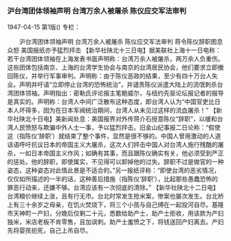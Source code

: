 ### 沪台湾团体领袖声明  台湾万余人被屠杀  陈仪应交军法审判

1947-04-15
第1版()
专栏：

　　沪台湾团体领袖声明
    台湾万余人被屠杀
    陈仪应交军法审判
    蒋令陈仪辞职图息众怒
    美国报纸亦予猛烈抨击
    【新华社陕北十三日电】据美联社上海十一日电称：若干台湾团体领袖在上海发表书面声明称：台湾万余人被屠杀，两万余人负重伤。这些团体包括南京、上海的台湾学生协会与南京的台湾居民协会，他们要求立即撤回陈仪，并举行军事审判。声明称：由于陈仪恶政的结果，至少有四十万台人失业。声明并吁请“立即停止台湾的恐怖统治”，并谴责陈仪派遣大陆上的流氓刺杀台湾团体领袖。声明指出：密勒氏评论报主笔鲍威尔，与纽约先驱论坛报记者的报导是真实的。声明称：台湾人中间广泛散布这种态度，即台湾人认为“中国官吏比日本人坏得多，因为在日本军阀统治期间，台湾人从未见过这样的流血屠杀！”
    【新华社陕北十日电】美新闻处息：美国报界对外传蒋介石授意陈仪“辞职”，以缓和台湾人民愤怒与欺骗中外人士一事，予以猛烈抨击。旧金山纪事报二日论称：“假使这（指陈仪‘辞职’）就结束了整个事件，显然是很不够的。中国人曾用激动的人道话语呼吁抗议日本的帝国主义大屠杀，这次人们抨击中国人对台湾人施行残酷的屠杀，一如日本帝国主义作风；如确有其事，而且跟陈仪确实有关，他必须受到严正的惩处。他的辞职，即使属实，不见得可以卸掉他的过失。辞职不过是做官的一种姿态，这种姿态对此情此景是不适合的。”另一报纸评称：“即使台湾的恶劣情况，仅仅如所描述的一半的话，这种善后措施（指陈仪‘辞职’），比起那些愚蠢恐怖的罪恶行动来，还嫌不够。台湾应该有一次彻底的清除。”
    【新华社陕北十二日电】台湾粮价继续上涨，且有行无市。台北时常发生抢米案，惨案也屡次发生。台北桥上有三十余岁之母亲，在饥火焚烧下，将三个小孩与自己缚在一起投河自尽。基隆市天神町一产妇，分娩后仅剩二十元，悉数给助产士，助产士拒收，用该款为产妇独米，米店老板不肯零售，且加讽刺。助产士羞愤之下，将钱送回产妇离去。产妇先将婴孩扼死，自己上吊自尽。
